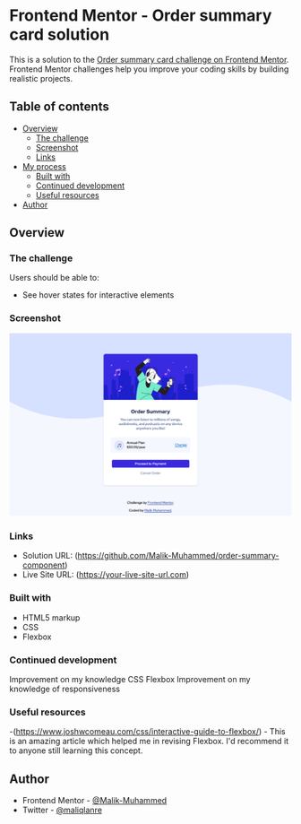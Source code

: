 # Frontend Mentor - Order summary card solution

This is a solution to the [Order summary card challenge on Frontend Mentor](https://www.frontendmentor.io/challenges/order-summary-component-QlPmajDUj). Frontend Mentor challenges help you improve your coding skills by building realistic projects.

## Table of contents

- [Overview](#overview)
  - [The challenge](#the-challenge)
  - [Screenshot](#screenshot)
  - [Links](#links)
- [My process](#my-process)
  - [Built with](#built-with)
  - [Continued development](#continued-development)
  - [Useful resources](#useful-resources)
- [Author](#author)

## Overview

### The challenge

Users should be able to:

- See hover states for interactive elements

### Screenshot

![](./design/Solution%20Screenshot.png)

### Links

- Solution URL: (https://github.com/Malik-Muhammed/order-summary-component)
- Live Site URL: (https://your-live-site-url.com)

### Built with

- HTML5 markup
- CSS
- Flexbox

### Continued development

Improvement on my knowledge CSS Flexbox
Improvement on my knowledge of responsiveness

### Useful resources

-(https://www.joshwcomeau.com/css/interactive-guide-to-flexbox/) - This is an amazing article which helped me in revising Flexbox. I'd recommend it to anyone still learning this concept.

## Author

- Frontend Mentor - [@Malik-Muhammed](https://www.frontendmentor.io/profile/Malik-Muhammed)
- Twitter - [@maliqlanre](https://www.twitter.com/maliqlanre)
